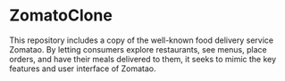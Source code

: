 # ZomatoClone


This repository includes a copy of the well-known food delivery service Zomatao. By letting consumers explore restaurants, see menus, place orders, and have their meals delivered to them, it seeks to mimic the key features and user interface of Zomatao.

